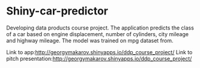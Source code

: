 # Shiny-car-predictor
Developing data products course project. The application predicts the class of a car based on engine displacement, number of cylinders, city mileage and highway mileage. The model was trained on mpg dataset from.

Link to app:http://georgymakarov.shinyapps.io/ddp_course_project/
Link to pitch presentation:http://georgymakarov.shinyapps.io/ddp_course_project/
